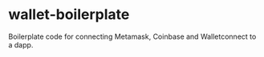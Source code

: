 # wallet-boilerplate
Boilerplate code for connecting Metamask, Coinbase and Walletconnect to a dapp.
